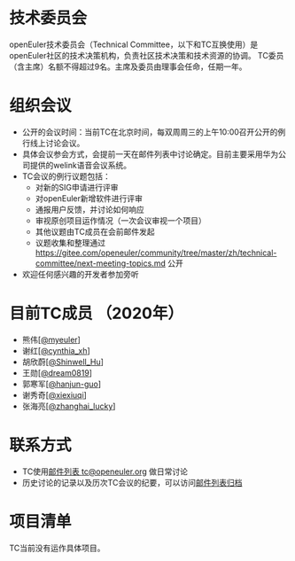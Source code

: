 # 技术委员会

openEuler技术委员会（Technical Committee，以下和TC互换使用）是openEuler社区的技术决策机构，负责社区技术决策和技术资源的协调。
TC委员（含主席）名额不得超过9名。主席及委员由理事会任命，任期一年。

# 组织会议

- 公开的会议时间：当前TC在北京时间，每双周周三的上午10:00召开公开的例行线上讨论会议。
- 具体会议参会方式，会提前一天在邮件列表中讨论确定。目前主要采用华为公司提供的welink语音会议系统。
- TC会议的例行议题包括：
    +   对新的SIG申请进行评审
    +   对openEuler新增软件进行评审
    +   通报用户反馈，并讨论如何响应
    +   审视原创项目运作情况（一次会议审视一个项目）
    +   其他议题由TC成员在会前邮件发起
    +   议题收集和整理通过 https://gitee.com/openeuler/community/tree/master/zh/technical-committee/next-meeting-topics.md 公开
- 欢迎任何感兴趣的开发者参加旁听

# 目前TC成员 （2020年）

- 熊伟[[@myeuler](https://gitee.com/myeuler)]
- 谢红[[@cynthia_xh](https://gitee.com/cynthia_xh)]
- 胡欣蔚[[@Shinwell_Hu](https://gitee.com/Shinwell_Hu)]
- 王勋[[@dream0819](https://gitee.com/dream0819)]
- 郭寒军[[@hanjun-guo](https://gitee.com/hanjun-guo)]
- 谢秀奇[[@xiexiuqi](https://gitee.com/xiexiuqi)]
- 张海亮[[@zhanghai_lucky](https://gitee.com/zhanghailiang_lucky)]

# 联系方式

- TC使用[邮件列表 tc@openeuler.org](tc@openeuler.org) 做日常讨论
- 历史讨论的记录以及历次TC会议的纪要，可以访问[邮件列表归档](https://mailweb.openeuler.org/hyperkitty/list/tc@openeuler.org/)

# 项目清单

TC当前没有运作具体项目。
